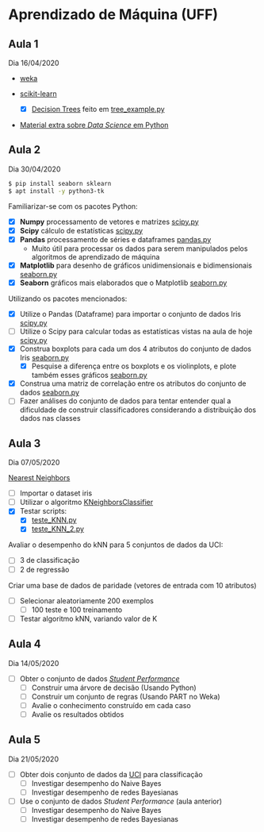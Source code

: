 # Aprendizado de Máquina (UFF)

## Aula 1

Dia 16/04/2020

- [weka](https://waikato.github.io/weka-wiki/downloading_weka/)

- [scikit-learn](https://scikit-learn.org/stable/getting_started.html)

  - [X] [Decision Trees](https://scikit-learn.org/stable/modules/tree.html) feito em [tree_example.py](aula1/1tree_example.py)

- [Material extra sobre *Data Science* em Python](https://jakevdp.github.io/PythonDataScienceHandbook/)

## Aula 2

Dia 30/04/2020

```bash
$ pip install seaborn sklearn
$ apt install -y python3-tk
```

Familiarizar-se com os pacotes Python:

- [X] **Numpy** processamento de vetores e matrizes [scipy.py](aula2/2scipy.py)
- [X] **Scipy** cálculo de estatísticas [scipy.py](aula2/2scipy.py)
- [X] **Pandas** processamento de séries e dataframes [pandas.py](aula2/1pandas.py)
  - Muito útil para processar os dados para serem manipulados pelos algoritmos de aprendizado de máquina
- [X] **Matplotlib** para desenho de gráficos unidimensionais e bidimensionais [seaborn.py](aula2/3seaborn.py)
- [X] **Seaborn** gráficos mais elaborados que o Matplotlib [seaborn.py](aula2/3seaborn.py)

Utilizando os pacotes mencionados:

- [X] Utilize o Pandas (Dataframe) para importar o conjunto de dados Iris [scipy.py](aula2/2scipy.py)
- [ ] Utilize o Scipy para calcular todas as estatísticas vistas na aula de hoje [scipy.py](aula2/2scipy.py)
- [X] Construa boxplots para cada um dos 4 atributos do conjunto de dados Iris [seaborn.py](aula2/3seaborn.py)
  - [X] Pesquise a diferença entre os boxplots e os violinplots, e plote também esses gráficos [seaborn.py](aula2/3seaborn.py)
- [X] Construa uma matriz de correlação entre os atributos do conjunto de dados [seaborn.py](aula2/3seaborn.py)
- [ ] Fazer análises do conjunto de dados para tentar entender qual a dificuldade de construir classificadores considerando a distribuição dos dados nas classes

## Aula 3

Dia 07/05/2020

[Nearest Neighbors](http://scikit-learn.org/stable/modules/neighbors.html)

- [ ] Importar o dataset iris
- [ ] Utilizar o algoritmo [KNeighborsClassifier](https://scikit-learn.org/stable/modules/generated/sklearn.neighbors.KNeighborsClassifier.html#sklearn.neighbors.KNeighborsClassifier)
- [X] Testar scripts:
  - [X] [teste_KNN.py](aula3/1teste_KNN.py)
  - [X] [teste_KNN_2.py](aula3/2teste_KNN_2.py)

Avaliar o desempenho do kNN para 5 conjuntos de dados da UCI:

- [ ] 3 de classificação
- [ ] 2 de regressão

Criar uma base de dados de paridade (vetores de entrada com 10 atributos)
- [ ] Selecionar aleatoriamente 200 exemplos
  - [ ] 100 teste e 100 treinamento
- [ ] Testar algoritmo kNN, variando valor de K

## Aula 4

Dia 14/05/2020

- [ ] Obter o conjunto de dados [*Student Performance*](https://archive.ics.uci.edu/ml/datasets/Student+Performance)
  - [ ] Construir uma árvore de decisão (Usando Python)
  - [ ] Construir um conjunto de regras (Usando PART no Weka)
  - [ ] Avalie o conhecimento construído em cada caso
  - [ ] Avalie os resultados obtidos

## Aula 5

Dia 21/05/2020

- [ ] Obter dois conjunto de dados da [UCI](https://archive.ics.uci.edu/ml/datasets.php) para classificação
  - [ ] Investigar desempenho do Naive Bayes
  - [ ] Investigar desempenho de redes Bayesianas
- [ ] Use o conjunto de dados *Student Performance* (aula anterior)
  - [ ] Investigar desempenho do Naive Bayes
  - [ ] Investigar desempenho de redes Bayesianas
